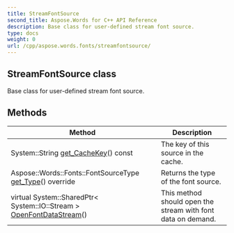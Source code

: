 ```yaml
---
title: StreamFontSource
second_title: Aspose.Words for C++ API Reference
description: Base class for user-defined stream font source. 
type: docs
weight: 0
url: /cpp/aspose.words.fonts/streamfontsource/
---
```

## StreamFontSource class


Base class for user-defined stream font source. 

## Methods

| Method | Description |
| --- | --- |
| System::String [get_CacheKey](./get_cachekey/)() const | The key of this source in the cache.  |
| Aspose::Words::Fonts::FontSourceType [get_Type](./get_type/)() override | Returns the type of the font source.  |
| virtual System::SharedPtr< System::IO::Stream > [OpenFontDataStream](./openfontdatastream/)() | This method should open the stream with font data on demand.  |
